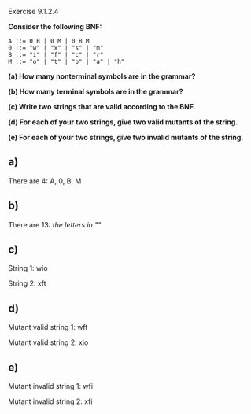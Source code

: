 Exercise 9.1.2.4

**Consider the following BNF:**

```
A ::= 0 B | 0 M | 0 B M
0 ::= "w" | "x" | "s" | "m"
B ::= "i" | "f" | "c" | "r"
M ::= "o" | "t" | "p" | "a" | "h"
```
**(a) How many nonterminal symbols are in the grammar?**<br>

**(b) How many terminal symbols are in the grammar?**<br>

**(c) Write two strings that are valid according to the BNF.**<br>

**(d) For each of your two strings, give two valid mutants of the string.**<br>

**(e) For each of your two strings, give two invalid mutants of the string.**<br>

## a)

There are 4: A, 0, B, M

## b)

There are 13: *the letters in ""*

## c)

String 1: wio

String 2: xft

## d)

Mutant valid string 1: wft

Mutant valid string 2: xio

## e)

Mutant invalid string 1: wfi

Mutant invalid string 2: xfi

